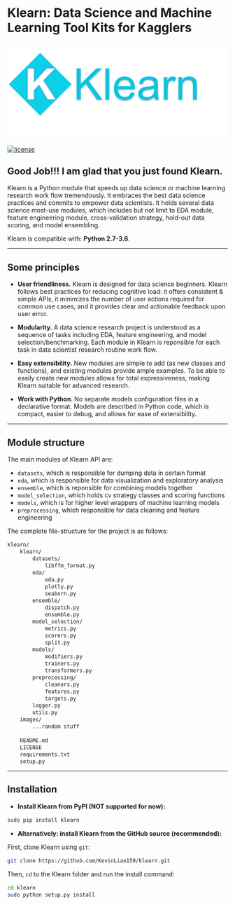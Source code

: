 # Klearn: Data Science and Machine Learning Tool Kits for Kagglers

![Klearn logo](https://github.com/KevinLiao159/klearn/blob/master/images/Klearn-logo.png)

[![license](https://img.shields.io/github/license/mashape/apistatus.svg?maxAge=2592000)](https://github.com/KevinLiao159/klearn/blob/master/LICENSE)

## Good Job!!! I am glad that you just found Klearn.
Klearn is a Python module that speeds up data science or machine learning research work flow tremendously. It embraces the best data science practices and commits to empower data scientists. It holds several data science most-use modules, which includes but not limit to EDA module, feature engineering module, cross-validation strategy, hold-out data scoring, and model ensembling.

Klearn is compatible with: __Python 2.7-3.6__.


------------------


## Some principles

- __User friendliness.__ Klearn is designed for data science beginners. Klearn follows best practices for reducing cognitive load: it offers consistent & simple APIs, it minimizes the number of user actions required for common use cases, and it provides clear and actionable feedback upon user error.

- __Modularity.__ A data science research project is understood as a sequence of tasks including EDA, feature engineering, and model selection/benchmarking. Each module in Klearn is reponsible for each task in data scientist research routine work flow.

- __Easy extensibility.__ New modules are simple to add (as new classes and functions), and existing modules provide ample examples. To be able to easily create new modules allows for total expressiveness, making Klearn suitable for advanced research.

- __Work with Python__. No separate models configuration files in a declarative format. Models are described in Python code, which is compact, easier to debug, and allows for ease of extensibility.


------------------


## Module structure

The main modules of Klearn API are:
* `datasets`, which is responsible for dumping data in certain format
* `eda`, which is responsible for data visualization and exploratory analysis
* `ensemble`, which is reponsible for combining models together
* `model_selection`, which holds cv strategy classes and scoring functions
* `models`, which is for higher level wrappers of machine learning models
* `preprocessing`, which responsible for data cleaning and feature engineering

The complete file-structure for the project is as follows:
```
klearn/
    klearn/
        datasets/
            libffm_format.py
        eda/
            eda.py
            plotly.py
            seaborn.py
        ensemble/
            dispatch.py
            ensemble.py
        model_selection/
            metrics.py
            scorers.py
            split.py
        models/
            modifiers.py
            trainers.py
            transformers.py
        preprocessing/
            cleaners.py
            features.py
            targets.py
        logger.py
        utils.py
    images/
        ...random stuff

    README.md
    LICENSE
    requirements.txt
    setup.py
```


------------------


## Installation

- **Install Klearn from PyPI (NOT supported for now):**

```sh
sudo pip install klearn
```

- **Alternatively: install Klearn from the GitHub source (recommended):**

First, clone Klearn using `git`:

```sh
git clone https://github.com/KevinLiao159/klearn.git
```

 Then, `cd` to the Klearn folder and run the install command:
```sh
cd klearn
sudo python setup.py install
```